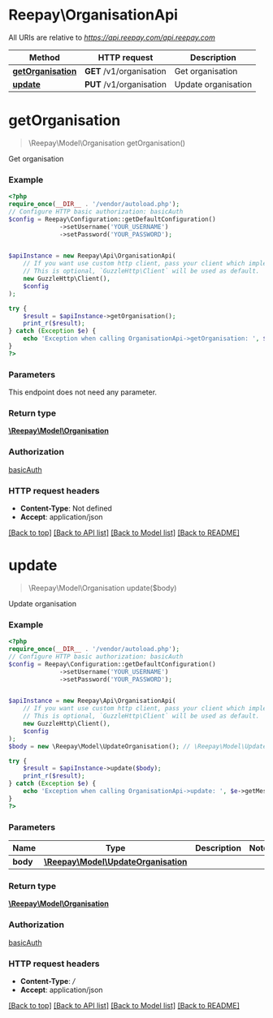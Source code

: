 # Reepay\OrganisationApi

All URIs are relative to *https://api.reepay.com/api.reepay.com*

Method | HTTP request | Description
------------- | ------------- | -------------
[**getOrganisation**](OrganisationApi.md#getorganisation) | **GET** /v1/organisation | Get organisation
[**update**](OrganisationApi.md#update) | **PUT** /v1/organisation | Update organisation

# **getOrganisation**
> \Reepay\Model\Organisation getOrganisation()

Get organisation

### Example
```php
<?php
require_once(__DIR__ . '/vendor/autoload.php');
// Configure HTTP basic authorization: basicAuth
$config = Reepay\Configuration::getDefaultConfiguration()
              ->setUsername('YOUR_USERNAME')
              ->setPassword('YOUR_PASSWORD');


$apiInstance = new Reepay\Api\OrganisationApi(
    // If you want use custom http client, pass your client which implements `GuzzleHttp\ClientInterface`.
    // This is optional, `GuzzleHttp\Client` will be used as default.
    new GuzzleHttp\Client(),
    $config
);

try {
    $result = $apiInstance->getOrganisation();
    print_r($result);
} catch (Exception $e) {
    echo 'Exception when calling OrganisationApi->getOrganisation: ', $e->getMessage(), PHP_EOL;
}
?>
```

### Parameters
This endpoint does not need any parameter.

### Return type

[**\Reepay\Model\Organisation**](../Model/Organisation.md)

### Authorization

[basicAuth](../../README.md#basicAuth)

### HTTP request headers

 - **Content-Type**: Not defined
 - **Accept**: application/json

[[Back to top]](#) [[Back to API list]](../../README.md#documentation-for-api-endpoints) [[Back to Model list]](../../README.md#documentation-for-models) [[Back to README]](../../README.md)

# **update**
> \Reepay\Model\Organisation update($body)

Update organisation

### Example
```php
<?php
require_once(__DIR__ . '/vendor/autoload.php');
// Configure HTTP basic authorization: basicAuth
$config = Reepay\Configuration::getDefaultConfiguration()
              ->setUsername('YOUR_USERNAME')
              ->setPassword('YOUR_PASSWORD');


$apiInstance = new Reepay\Api\OrganisationApi(
    // If you want use custom http client, pass your client which implements `GuzzleHttp\ClientInterface`.
    // This is optional, `GuzzleHttp\Client` will be used as default.
    new GuzzleHttp\Client(),
    $config
);
$body = new \Reepay\Model\UpdateOrganisation(); // \Reepay\Model\UpdateOrganisation | 

try {
    $result = $apiInstance->update($body);
    print_r($result);
} catch (Exception $e) {
    echo 'Exception when calling OrganisationApi->update: ', $e->getMessage(), PHP_EOL;
}
?>
```

### Parameters

Name | Type | Description  | Notes
------------- | ------------- | ------------- | -------------
 **body** | [**\Reepay\Model\UpdateOrganisation**](../Model/UpdateOrganisation.md)|  |

### Return type

[**\Reepay\Model\Organisation**](../Model/Organisation.md)

### Authorization

[basicAuth](../../README.md#basicAuth)

### HTTP request headers

 - **Content-Type**: */*
 - **Accept**: application/json

[[Back to top]](#) [[Back to API list]](../../README.md#documentation-for-api-endpoints) [[Back to Model list]](../../README.md#documentation-for-models) [[Back to README]](../../README.md)

